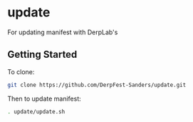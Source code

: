 # update
For updating manifest with DerpLab's


Getting Started
---------------
To clone:
```bash
git clone https://github.com/DerpFest-Sanders/update.git
```
Then to update manifest:
```bash
. update/update.sh
```
